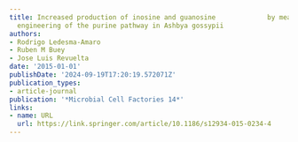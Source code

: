 ```yaml
---
title: Increased production of inosine and guanosine             by means of metabolic
  engineering of the purine pathway in Ashbya gossypii
authors:
- Rodrigo Ledesma-Amaro
- Ruben M Buey
- Jose Luis Revuelta
date: '2015-01-01'
publishDate: '2024-09-19T17:20:19.572071Z'
publication_types:
- article-journal
publication: '*Microbial Cell Factories 14*'
links:
- name: URL
  url: https://link.springer.com/article/10.1186/s12934-015-0234-4
---
```

